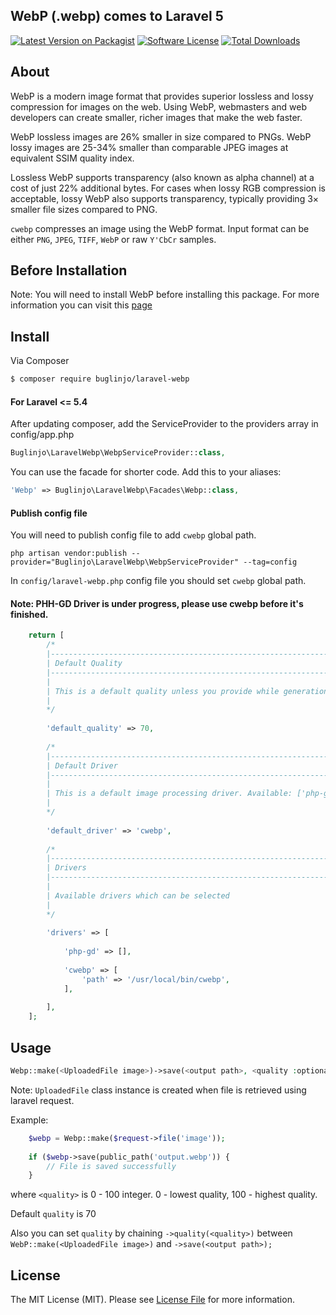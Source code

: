 ## WebP (.webp) comes to Laravel 5

[![Latest Version on Packagist][ico-version]][link-packagist]
[![Software License][ico-license]](LICENSE.md)
[![Total Downloads][ico-downloads]][link-downloads]

## About

WebP is a modern image format that provides superior lossless and lossy compression for images on the web. Using WebP, webmasters and web developers can create smaller, richer images that make the web faster.

WebP lossless images are 26% smaller in size compared to PNGs. WebP lossy images are 25-34% smaller than comparable JPEG images at equivalent SSIM quality index.

Lossless WebP supports transparency (also known as alpha channel) at a cost of just 22% additional bytes. For cases when lossy RGB compression is acceptable, lossy WebP also supports transparency, typically providing 3× smaller file sizes compared to PNG.


`cwebp` compresses an image using the WebP format. Input format can be either `PNG`, `JPEG`, `TIFF`, `WebP` or raw `Y'CbCr` samples.

## Before Installation

Note: You will need to install WebP before installing this package. For more information you can visit this [page](https://developers.google.com/speed/webp/)

## Install

Via Composer

``` bash
$ composer require buglinjo/laravel-webp
```

#### For Laravel <= 5.4

After updating composer, add the ServiceProvider to the providers array in config/app.php
```php
Buglinjo\LaravelWebp\WebpServiceProvider::class,
```

You can use the facade for shorter code. Add this to your aliases:
```php
'Webp' => Buglinjo\LaravelWebp\Facades\Webp::class,
```

#### Publish config file

You will need to publish config file to add `cwebp` global path.

```
php artisan vendor:publish --provider="Buglinjo\LaravelWebp\WebpServiceProvider" --tag=config
```

In `config/laravel-webp.php` config file you should set `cwebp` global path.

#### Note: PHH-GD Driver is under progress, please use cwebp before it's finished.

``` php
    return [
        /*
        |--------------------------------------------------------------------------
        | Default Quality
        |--------------------------------------------------------------------------
        |
        | This is a default quality unless you provide while generation of the WebP
        |
        */
    
        'default_quality' => 70,
    
        /*
        |--------------------------------------------------------------------------
        | Default Driver
        |--------------------------------------------------------------------------
        |
        | This is a default image processing driver. Available: ['php-gd', 'cwebp']
        |
        */
    
        'default_driver' => 'cwebp',
    
        /*
        |--------------------------------------------------------------------------
        | Drivers
        |--------------------------------------------------------------------------
        |
        | Available drivers which can be selected
        |
        */
    
        'drivers' => [
    
            'php-gd' => [], 
    
            'cwebp' => [
                'path' => '/usr/local/bin/cwebp',
            ],
    
        ],
    ];
```

## Usage

``` php
Webp::make(<UploadedFile image>)->save(<output path>, <quality :optional>);
```
Note: `UploadedFile` class instance is created when file is retrieved using laravel request.

Example: 
``` php
    $webp = Webp::make($request->file('image'));
    
    if ($webp->save(public_path('output.webp')) {
        // File is saved successfully
    }    
```

where `<quality>` is 0 - 100 integer. 0 - lowest quality, 100 - highest quality.

Default `quality` is 70

Also you can set `quality` by chaining `->quality(<quality>)` between `WebP::make(<UploadedFile image>)` and `->save(<output path>);`

## License

The MIT License (MIT). Please see [License File](LICENSE.md) for more information.

[ico-version]: https://img.shields.io/packagist/v/buglinjo/laravel-webp.svg?style=flat-square
[ico-license]: https://img.shields.io/badge/license-MIT-brightgreen.svg?style=flat-square
[ico-downloads]: https://img.shields.io/packagist/dt/buglinjo/laravel-webp.svg?style=flat-square

[link-packagist]: https://packagist.org/packages/buglinjo/laravel-webp
[link-downloads]: https://packagist.org/packages/buglinjo/laravel-webp
[link-author]: https://github.com/buglinjo
